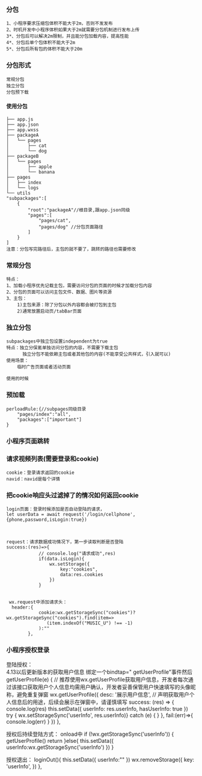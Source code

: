 ### 分包
    1、小程序要求压缩包体积不能大于2m，否则不发发布
    2、时机开发中小程序体积如果大于2m就需要分包机制进行发布上传
    3*、分包后可以解决2m限制，并且能分包加载内容，提高性能
    4*、分包后单个包体积不能大于2m
    5*、分包后所有包的体积不能大于20m

### 分包形式
    常规分包
    独立分包
    分包预下载

#### 使用分包
    ├── app.js
    ├── app.json
    ├── app.wxss
    ├── packageA
    │   └── pages
    │       ├── cat
    │       └── dog
    ├── packageB
    │   └── pages
    │       ├── apple
    │       └── banana
    ├── pages
    │   ├── index
    │   └── logs
    └── utils
    "subpackages":[
        {
            "root":"packageA"//根目录,跟app.json同级
            "pages":[
                "pages/cat",
                "pages/dog" //分包页面路径
            ]
        }
    ]
    注意：分包写完路径后，主包的就不要了，跳转的路径也需要修改

### 常规分包
    特点：
    1、加载小程序优先记载主包，需要访问分包的页面的时候才加载分包内容
    2、分包的页面可以访问主包文件、数据、图片等资源
    3、主包：
        1)主包来源：除了分包以外内容都会被打包到主包
        2)通常放置启动页/tabBar页面

### 独立分包
    subpackages中独立包设置independent为true
    特点：独立分保氪单独访问分包的内容，不需要下载主包
          独立分包不能依赖主包或者其他包的内容(不能享受公共样式，引入就可以)
    使用场景：
        临时广告页面或者活动页面

    使用的时候    

### 预加载
    perloadRule:{//subpages同级目录
        "pages/index":"all",
        "packages":["important"]
    }

### 小程序页面跳转
    

### 请求视频列表(需要登录和cookie)
    cookie：登录请求返回的cookie
    navid：navid是每个详情   


### 把cookie响应头过滤掉了的情况如何返回cookie
    login页面：登录时候添加是否自动登陆的请求，
    let userData = await request('/login/cellphone',{phone,password,isLogin:true})



    request：请求数据成功情况下，第一步读取判断是否登陆
    success:(res)=>{
                // console.log("请求成功",res)
                if(data.isLogin){
                    wx.setStorage({
                        key:"cookies",
                        data:res.cookies
                    })
                }


     wx.request中添加请求头：
      header:{
                cookie:wx.getStorageSync("cookies")?wx.getStorageSync("cookies").find(item=>
                   (item.indexOf("MUSIC_U") !== -1)
                ):""
            },     

### 小程序授权登录
登陆授权：    
4.13以后更新版本的获取用户信息
绑定一个bindtap=" getUserProfile"事件然后
 getUserProfile(e) {
    // 推荐使用wx.getUserProfile获取用户信息，开发者每次通过该接口获取用户个人信息均需用户确认，开发者妥善保管用户快速填写的头像昵称，避免重复弹窗
    wx.getUserProfile({
      desc: '展示用户信息', // 声明获取用户个人信息后的用途，后续会展示在弹窗中，请谨慎填写
      success: (res) => {
        console.log(res)
        this.setData({
          userInfo: res.userInfo,
          hasUserInfo: true
        })
        try {  wx.setStorageSync('userInfo', res.userInfo)} catch (e) { }
      },
      fail:(err)=>{
        console.log(err)
      }
    })
  },

授权后持续登陆方式：
onload中
 if (!wx.getStorageSync('userInfo')) {
      getUserProfile()
      return
    }else{
      this.setData({
        userInfo:wx.getStorageSync('userInfo')
      })
    }

授权退出：
loginOut(){
  this.setData({
    userInfo:""
  })
  wx.removeStorage({
    key: 'userInfo',
  })
},